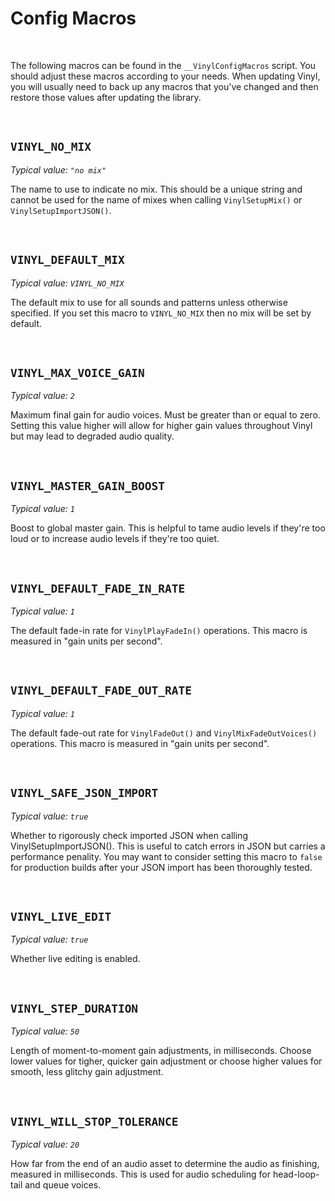 # Config Macros

&nbsp;

The following macros can be found in the `__VinylConfigMacros` script. You should adjust these macros according to your needs. When updating Vinyl, you will usually need to back up any macros that you've changed and then restore those values after updating the library.

&nbsp;

## `VINYL_NO_MIX`

*Typical value: `"no mix"`*

The name to use to indicate no mix. This should be a unique string and cannot be used for the name of mixes when calling `VinylSetupMix()` or `VinylSetupImportJSON()`.

&nbsp;

## `VINYL_DEFAULT_MIX`

*Typical value: `VINYL_NO_MIX`*

The default mix to use for all sounds and patterns unless otherwise specified. If you set this macro to `VINYL_NO_MIX` then no mix will be set by default.

&nbsp;

## `VINYL_MAX_VOICE_GAIN`

*Typical value: `2`*

Maximum final gain for audio voices. Must be greater than or equal to zero. Setting this value higher will allow for higher gain values throughout Vinyl but may lead to degraded audio quality.

&nbsp;

## `VINYL_MASTER_GAIN_BOOST`

*Typical value: `1`*

Boost to global master gain. This is helpful to tame audio levels if they're too loud or to increase audio levels if they're too quiet.

&nbsp;

## `VINYL_DEFAULT_FADE_IN_RATE`

*Typical value: `1`*

The default fade-in rate for `VinylPlayFadeIn()` operations. This macro is measured in "gain units per second".

&nbsp;

## `VINYL_DEFAULT_FADE_OUT_RATE`

*Typical value: `1`*

The default fade-out rate for `VinylFadeOut()` and `VinylMixFadeOutVoices()` operations. This macro is measured in "gain units per second".

&nbsp;

## `VINYL_SAFE_JSON_IMPORT`

*Typical value: `true`*

Whether to rigorously check imported JSON when calling VinylSetupImportJSON(). This is useful to catch errors in JSON but carries a performance penality. You may want to consider setting this macro to `false` for production builds after your JSON import has been thoroughly tested.

&nbsp;

## `VINYL_LIVE_EDIT`

*Typical value: `true`*

Whether live editing is enabled.

&nbsp;

## `VINYL_STEP_DURATION`

*Typical value: `50`*

Length of moment-to-moment gain adjustments, in milliseconds. Choose lower values for tigher, quicker gain adjustment or choose higher values for smooth, less glitchy gain adjustment.

&nbsp;

## `VINYL_WILL_STOP_TOLERANCE`

*Typical value: `20`*

How far from the end of an audio asset to determine the audio as finishing, measured in milliseconds. This is used for audio scheduling for head-loop-tail and queue voices.

&nbsp;